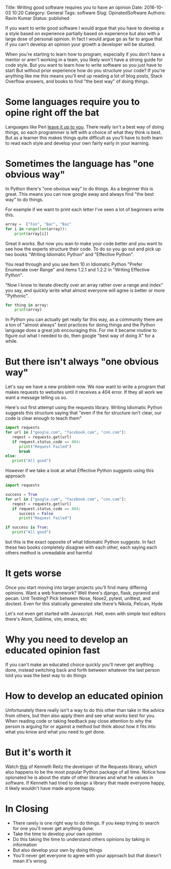 Title: Writing good software requires you to have an opinion
Date: 2016-10-03 10:20
Category: General
Tags: software
Slug: OpinatedSoftware 
Authors: Ravin Kumar
Status: published

If you want to write good software I would argue that you have to develop a
a style based on experience partially based on experience but also with a 
large dose of personal opinion. In fact I would argue go as far to argue that
if you can't develop an opinion your growth a developer will be stunted.

When you're starting to learn how to program, especially if you don't have a
mentor or aren't working in a team, you likely won't have a strong guide for code style.
But you want to learn how to write software so you just have to start
But without prior experience how do you structure your code?
If you're anything like me this means you'll
end up reading a lot of blog posts, Stack Overflow answers, and books to 
find "the best way" of doing things.

# Some languages require you to opine right off the bat
Languages like Perl [leave it up to you](https://en.wikipedia.org/wiki/There%27s_more_than_one_way_to_do_it).
There really isn't a best way of doing things, so each programmer is left
with a choice of what they think is best. But as a learner this makes
things quite difficult as you'll have to both learn to read each style
and develop your own fairly early in your learning.

# Sometimes the language has "one obvious way"
In Python there's "one obvious way" to do things. As a beginner this is great.
This means you can now google away and always find "the best way" to do things.

For example if we want to print each letter I've seen a lot of beginners 
write this.

```python
array =  ["Foo", "Bar", "Baz"
for i in range(len(array)):
    print(array[i])
```
Great it works.
But now you wan to make your code better and you want to see how the experts 
structure their code. To do so you go out and pick up two books
"Writing Idiomatic Python" and "Effective Python".

You read through and you see Item 10 in Idiomatic Python "Prefer Enumerate over Range"
and items 1.2.1 and 1.2.2 in "Writing Effective Python".

"Now I know to iterate directly over an array rather over a range and index"
you say, and quickly write what almost everyone will agree is better or
more "Pythonic".

```python
for thing in array:
    print(array)
```

In Python you can actually get really far this way, as a community there are
a ton of "almost always" best practices for doing things and the Python
language does a great job encouraging this. For me it became routine to
figure out what I needed to do, then google "best way of doing X" for a while.

# But there isn't always "one obvious way"
Let's say we have a new problem now. We now want to write a program that makes
requests to websites until it receives a 404 error. If they all work we want
a message telling us so.

Here's out first attempt using the requests library. Writing Idiomatic Python
suggests this structure saying that "even if the for structure isn't clear,
our code is clear enough to teach them"

```python
import requests
for url in ["google.com", "facebook.com", "cnn.com"]:
   reqest = requests.get(url)
   if request.status_code == 404:
      print("Request Failed")
      break
else:
   print("All good")
``` 
However if we take a look at what Effective Python suggests using this approach

```python
import requests

success = True
for url in ["google.com", "facebook.com", "cnn.com"]:
   reqest = requests.get(url)
   if request.status_code == 404:
      success = False
      print("Request Failed")

if success is True:
   print("All good")
```
but this is the exact opposite of what Idiomatic Python suggests. In fact
these two books completely disagree with each other, each saying each others
method is unreadable and harmful

# It gets worse
Once you start moving into larger projects you'll find many differing opinions.
Want a web framework? Well there's django, flask, pyramid and pecan.
Unit Testing? Pick between Nose, Nose2, pytest, unittest, and doctest.
Even for this statically generated site there's Nikola, Pelican, Hyde

Let's not even get started with Javascript.
Hell, even with simple text editors there's Atom, Sublime, vim, emacs, etc

# Why you need to develop an educated opinion fast
If you can't make an educated choice quickly you'll never get anything done,
instead switching back and forth between whatever the last person told you
was the best way to do things

# How to develop an educated opinion
Unfortunately there really isn't a way to do this other than take in the advice
from others, but then also apply them and see what works best for you. When
reading code or taking feedback pay close attention to why the person is arguing
for or against a method but think about how it fits into what you know and
what you need to get done.

# But it's worth it
Watch [this](https://www.youtube.com/watch?v=bpZS9ehw98) of Kenneth Reitz
the developer of the Requests library, which also happens to be the most
popular Python package of all time. Notice how opionated he is about the state
of other libraries and what he values in software. If Kenneth had tried
to design a library that made everyone happy, it likely wouldn't have made
anyone happy.  

# In Closing
* There rarely is one right way to do things. If you keep trying to search for one
you'll never get anything done.
* Take the time to develop your own opinion
* Do this taking the time to understand others opinions by taking in information
* But also develop your own by doing things
* You'll never get everyone to agree with your approach but that doesn't mean it's wrong


